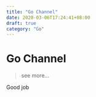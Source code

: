 ```yaml
---
title: "Go Channel"
date: 2020-03-06T17:24:41+08:00
draft: true
category: "Go"
---
```


# Go Channel

> see more...

Good job

